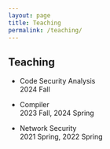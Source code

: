 ```yaml
---
layout: page
title: Teaching
permalink: /teaching/
---
```


## Teaching

- Code Security Analysis  
2024 Fall

- Compiler   
2023 Fall, 2024 Spring

- Network Security  
2021 Spring, 2022 Spring
